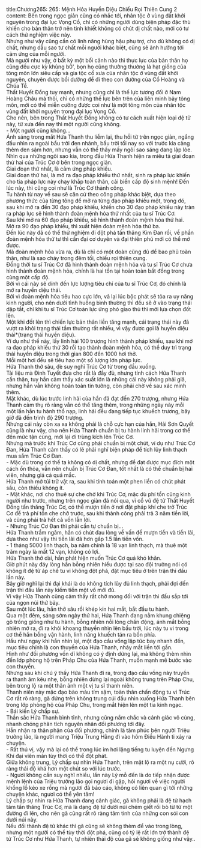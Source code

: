 title:Chương265: 265: Mệnh Hỏa Huyền Diệu Chiếu Rọi Thiên Cung 2
content:
Bên trong ngọc giản cũng có nhắc tới, nhân tộc ở vùng đất khởi nguyên trong đại lục Vọng Cổ, chỉ có những người dùng biện pháp đặc thù khiến cho bản thân trở nên tinh khiết không có chút dị chất nào, mới có tư cách thử nghiệm việc này.<br>Nhưng như vậy cũng cần có linh năng hùng hậu phụ trợ, cho dù không có dị chất, nhưng dẫu sao tư chất mỗi người khác biệt, cũng sẽ ảnh hưởng tới cảm ứng của mỗi người.<br>Mà người như vậy, ở bất kỳ một bối cảnh nào thì thực lực của bản thân họ cũng đều cực kỳ khủng b0', bọn họ cũng thường thường là hạt giống của tông môn lớn siêu cấp và gia tộc cổ xưa của nhân tộc ở vùng đất khởi nguyên, chuyên được bồi dưỡng để đi theo con đường của Cổ Hoàng và Chúa Tể.<br>Thất Huyết Đồng tuy mạnh, nhưng cũng chỉ là thế lực tương đối ở Nam Hoàng Châu mà thôi, chỉ có những thế lực bên trên của liên minh bảy tông môn, mới có thể miễn cưỡng được coi như là một tông môn của nhân tộc vùng đất khởi nguyên trong đại lục Vọng Cổ.<br>Cho nên, bên trong Thất Huyết Đồng không có tư cách xuất hiện loại đệ tử này, từ xưa đến nay thì một người cũng không.<br>- Một người cũng không...<br>Ánh sáng trong mắt Hứa Thanh thu liễm lại, thu hồi từ trên ngọc giản, ngẩng đầu nhìn ra ngoài bầu trời đen nhánh, bầu trời tối nay so với trước kia càng thêm đen sậm hơn, nhưng vẫn có thể thấy mấy ngôi sao sáng đang lập lòe.<br>Nhìn qua những ngôi sao kia, trong đầu Hứa Thanh hiện ra miêu tả giai đoạn thứ hai của Trúc Cơ ở bên trong ngọc giản.<br>Giai đoạn thứ nhất, là cảm ứng pháp khiếu.<br>Giai đoạn thứ hai, là mở ra đạo pháp khiếu thứ nhất, sinh ra pháp lực khiến cho tia pháp lực này chạy khắp toàn thân, cải biến cấp độ sinh mệnh! Đến lúc này, thì cũng coi như là Trúc Cơ thành công.<br>Tu hành từ nay về sau sẽ căn cứ theo công pháp khác biệt, dựa theo phương thức của từng tông để mở ra từng đạo pháp khiếu một, trong đó, sau khi mở ra đến 30 đạo pháp khiếu, khiến cho 30 đạo pháp khiếu này tràn ra pháp lực sẽ hình thành đoàn mệnh hỏa thứ nhất của tu sĩ Trúc Cơ.<br>Sau khi mở ra 60 đạo pháp khiếu, sẽ hình thành đoàn mệnh hỏa thứ hai.<br>Mở ra 90 đạo pháp khiếu, thì xuất hiện đoàn mệnh hỏa thứ ba.<br>Đến lúc này đã có thể thử nghiệm đi đột phá tấn thăng Kim Đan rồi, về phần đoàn mệnh hỏa thứ tư thì cần đại cơ duyên và đại thiên phú mới có thể mở được.<br>Mà đoàn mệnh hỏa vừa ra, dù là chỉ có một đoàn cũng đủ để bao phủ toàn thân, như là sao cháy trong đêm tối, chiếu rọi thiên cung.<br>Đồng thời tu sĩ Trúc Cơ đã hình thành đoàn mệnh hỏa và tu sĩ Trúc Cơ chưa hình thành đoàn mệnh hỏa, chính là hai tồn tại hoàn toàn bất đồng trong cùng một cấp độ.<br>Bởi vì cái này sẽ dính đến lực lượng tiêu chí của tu sĩ Trúc Cơ, đó chính là mở ra huyền diệu thái.<br>Bởi vì đoàn mệnh hỏa tiêu hao cực lớn, vả lại lúc bộc phát sẽ tỏa ra uy năng kinh người, cho nên dưới tình huống bình thường thì đều sẽ ở vào trạng thái dập tắt, chỉ khi tu sĩ Trúc Cơ toàn lực ứng phó giao thủ thì mới lựa chọn đốt lên.<br>Một khi đốt lên thì chiến lực bản thân liền tăng mạnh, cái trạng thái này đã vượt ra khỏi trạng thái tầm thường rất nhiều, vì vậy được gọi là huyền diệu thái*(trạng thái huyền diệu).<br>Ví dụ như thế này, lấy linh hải 100 trượng hình thành pháp khiếu, sau khi mở ra đạo pháp khiếu thứ 30 rồi tạo thành đoàn mệnh hỏa, có thể duy trì trạng thái huyền diệu trong thời gian 800 đến 1000 hơi thở.<br>Mỗi một hơi đều sẽ tiêu hao một số lượng lớn pháp lực.<br>Hứa Thanh thở sâu, đè suy nghĩ Trúc Cơ từ trong đầu xuống.<br>Tài liệu mà Đinh Tuyết đưa cho rất là đầy đủ, nhưng tính cách Hứa Thanh cẩn thận, tuy hắn cảm thấy xác suất lớn là những cái này không phải giả, nhưng hắn vẫn không hoàn toàn tin tưởng, còn phải chờ về sau xác minh thêm.<br>Mặt khác, dù lúc trước linh hải của hắn đã đạt đến 270 trượng, nhưng Hứa Thanh cảm thụ rõ ràng vẫn có thể tăng thêm, trong những ngày này mỗi một lần hắn tu hành thổ nạp, linh hải đều đang tiếp tục khuếch trương, bây giờ đã đến trình độ 290 trượng.<br>Nhưng cái này còn xa xa không phải là chỗ cực hạn của hắn, Hải Sơn Quyết cũng là như vậy, cho nên Hứa Thanh chuẩn bị tu hành linh hải trong cơ thể đến mức tận cùng, mới lại đi trùng kích lên Trúc Cơ.<br>Nhưng mà trước khi Trúc Cơ cũng phải chuẩn bị một chút, ví dụ như Trúc Cơ Đan, Hứa Thanh cảm thấy có lẽ phải nghĩ biện pháp để tích lũy linh thạch mua sắm Trúc Cơ Đan.<br>- Mặc dù trong cơ thể ta không có dị chất, nhưng để đạt được mục đích một cách ổn thỏa, vẫn nên chuẩn bị Trúc Cơ Đan, tốt nhất là có thể chuẩn bị hai viên, nhưng giá cả quá mắc.<br>Hứa Thanh mở túi trữ vật ra, sau khi tính toán một phen liền có chút phát sầu, còn thiếu không ít.<br>- Mặt khác, nơi cho thuê sự che chở khi Trúc Cơ, mặc dù phí tổn cũng kinh người như trước, nhưng trên ngọc giản đã nói qua, vì cổ vũ đệ tử Thất Huyết Đồng tấn thăng Trúc Cơ, có thể mượn tiền ở nơi đặt pháp khí che trở Trúc Cơ để trả phí tổn che chở trước, sau khi thành công phải trả 3 năm tiền lời, và cũng phải trả hết cả vốn lẫn lời.<br>- Nhưng Trúc Cơ Đan thì phải cần tự chuẩn bị...<br>Hứa Thanh trầm ngâm, hắn có chút đau lòng về vấn đề mượn tiền và tiền lãi, dựa theo như vậy thì tiền lãi đã hơn gấp 1.5 lần tiền vốn.<br>- 1 tháng 5000 linh thạch, ba năm chính là 18 vạn linh thạch, mà thuê một trăm ngày là mất 12 vạn, không có lợi.<br>Hứa Thanh thở dài, hắn phát hiện muốn Trúc Cơ quá khó khăn.<br>Giờ phút này đáy lòng hắn bỗng nhiên hiểu được tại sao đội trưởng nói có không ít đệ tử áp chế tu vi không đột phá, đặt mục tiêu ở trên trận thi đấu lần này.<br>Bây giờ nghĩ lại thì đại khái là do không tích lũy đủ linh thạch, phải đợi đến trận thi đấu lần này kiếm tiền một vố mới đủ.<br>Vì vậy Hứa Thanh cũng cảm thấy rất chờ mong đối với trận thi đấu sắp tới của ngọn núi thứ bảy.<br>Sau một lúc lâu, hắn thở sâu rồi khép kín hai mắt, bắt đầu tu hành.<br>Qua một đêm, sáng sớm ngày thứ hai, Hứa Thanh đang nằm khung chiêng gõ trống giống như tu hành, bỗng nhiên nỗi lòng chấn động, ánh mắt bỗng nhiên mở ra, đi ra khỏi khoang thuyền nhìn lên bầu trời, lúc này tu vi trong cơ thể hắn bỗng vận hành, linh năng khuếch tán ra bốn phía.<br>Hầu như ngay khi hắn nhìn lại, một đạo cầu vồng lập tức bay nhanh đến, mục tiêu chính là con thuyền của Hứa Thanh, nháy mắt liền tới gần.<br>Hình như đối phương vốn dĩ không có ý định dừng lại, mà không thèm nhìn đến lớp phòng hộ trên Pháp Chu của Hứa Thanh, muốn mạnh mẽ bước vào con thuyền.<br>Nhưng sau khi chú ý thấy Hứa Thanh đi ra, trong đạo cầu vồng này truyền ra thanh âm kêu nhẹ, bỗng nhiên dừng lại ngoài không trung trên Pháp Chu, bên trong lộ ra một thân ảnh một vị tu sĩ thanh niên.<br>Thanh niên này mặc đạo bào màu tím sậm, toàn thân chấn động tu vi Trúc Cơ rất rõ ràng, gã đứng trên không trung cúi đầu nhìn xuống Hứa Thanh bên trong lớp phòng hộ của Pháp Chu, trong mắt hiện lên một tia kinh ngạc.<br>- Bái kiến Lý chấp sự.<br>Thần sắc Hứa Thanh bình tĩnh, nhưng cũng nắm chắc và cảnh giác vô cùng, nhanh chóng phân tích nguyên nhân đối phương tới đây.<br>Hắn nhận ra thân phận của đối phương, chính là tâm phúc bên người Triệu trưởng lão, là người mang Triệu Trung Hằng đi vào hôm Điều Hành ti xảy ra chuyện.<br>- Rất thú vị, vậy mà lại có thể trong lúc im hơi lặng tiếng tu luyện đến Ngưng Khí đại viên mãn tùy thời có thể đột phát.<br>Giữa không trung, Lý chấp sự nhìn Hứa Thanh, trên mặt lộ ra một nụ cười, rõ ràng thái độ khá hơn một chút so với lúc trước.<br>- Ngươi không cần suy nghĩ nhiều, lần này Lý mỗ đến là do tiếp nhận được mệnh lệnh của Triệu trưởng lão gọi ngươi đi gặp, hỏi ngươi về việc người khổng lồ kéo xe rồng mà ngươi đã báo cáo, không có liên quan gì tới những chuyện khác, ngươi có thể yên tâm!<br>Lý chấp sự nhìn ra Hứa Thanh đang cảnh giác, gã không phải là đệ tử hạch tâm tấn thăng Trúc Cơ, mà là dạng đệ tử dưới núi chém giết rồi bò từ từ một đường đi lên, cho nên gã cũng rất rõ ràng tâm tính của những con sói con dưới núi này.<br>Nếu đổi thành đệ tử khác thì gã cũng sẽ không thèm để vào trong lòng, nhưng một người có thể tùy thời đột phá, cũng có tỷ lệ rất lớn trở thành đệ tử Trúc Cơ như Hứa Thanh, tự nhiên thái độ của gã sẽ không giống như vậy..<br>